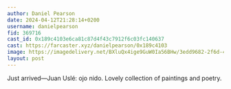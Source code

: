 ```yaml
---
author: Daniel Pearson
date: 2024-04-12T21:28:14+0200
username: danielpearson
fid: 369716
cast_id: 0x189c4103e6ca81c87d4f43c7912f6c03fc140637
cast: https://farcaster.xyz/danielpearson/0x189c4103
image: https://imagedelivery.net/BXluQx4ige9GuW0Ia56BHw/3edd9682-2f6d-4148-a02f-f65793625e00/original
layout: post
---
```


Just arrived—Juan Uslé: ojo nido. Lovely collection of paintings and poetry.

<img src='https://imagedelivery.net/BXluQx4ige9GuW0Ia56BHw/3edd9682-2f6d-4148-a02f-f65793625e00/original' alt='' referrerpolicy='no-referrer'/>
<img src='https://imagedelivery.net/BXluQx4ige9GuW0Ia56BHw/5de55936-7031-4d18-9146-bbe8a0f1dc00/original' alt='' referrerpolicy='no-referrer'/>
